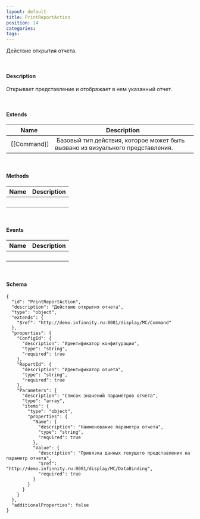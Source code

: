 ```yaml
---
layout: default
title: PrintReportAction
position: 14
categories: 
tags: 
---
```


Действие открытия отчета.

   

#### Description

Открывает представление и отображает в нем указанный отчет.

   

#### Extends

|Name|Description|
|----|-----------|
| [[Command]]| Базовый тип действия, которое может быть вызвано из визуального представления.|

   

#### Methods

|Name|Description|
|----|-----------|
| | |

    

#### Events

|Name|Description|
|----|-----------|
| | |

   

#### Schema

```
{
  "id": "PrintReportAction",
  "description": "Действие открытия отчета",
  "type": "object",
  "extends": {
    "$ref": "http://demo.infinnity.ru:8081/display/MC/Command"
  },
  "properties": {
    "ConfigId": {
      "description": "Идентификатор конфигурации",
      "type": "string",
      "required": true
    },
    "ReportId": {
      "description": "Идентификатор отчета",
      "type": "string",
      "required": true
    },
    "Parameters": {
      "description": "Список значений параметров отчета",
      "type": "array",
      "items": {
        "type": "object",
        "properties": {
          "Name": {
            "description": "Наименование параметра отчета",
            "type": "string",
            "required": true
          },
          "Value": {
            "description": "Привязка данных текущего представления на параметр отчета",
            "$ref": "http://demo.infinnity.ru:8081/display/MC/DataBinding",
            "required": true
          }
        }
      }
    }
  },
  "additionalProperties": false
}
```

     

 

